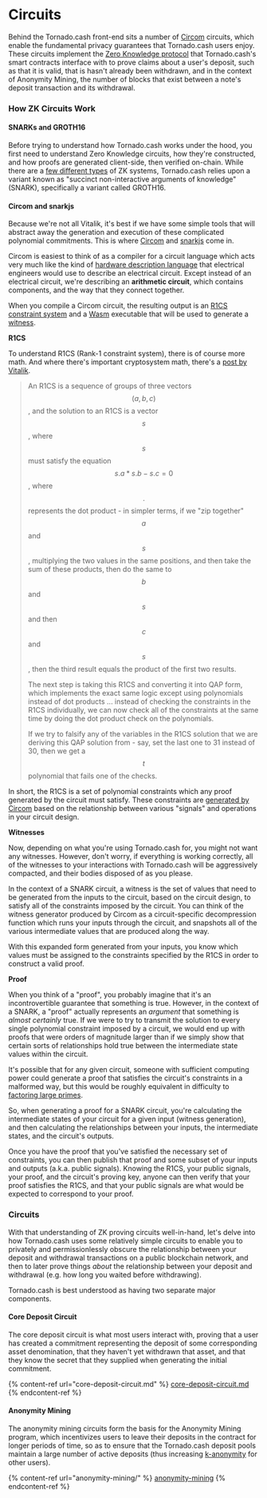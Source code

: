 # Circuits

Behind the Tornado.cash front-end sits a number of [Circom](https://docs.circom.io) circuits, which enable the fundamental privacy guarantees that Tornado.cash users enjoy. These circuits implement the [Zero Knowledge protocol](https://en.wikipedia.org/wiki/Zero-knowledge\_proof) that Tornado.cash's smart contracts interface with to prove claims about a user's deposit, such as that it is valid, that is hasn't already been withdrawn, and in the context of Anonymity Mining, the number of blocks that exist between a note's deposit transaction and its withdrawal.

### How ZK Circuits Work

#### SNARKs and GROTH16

Before trying to understand how Tornado.cash works under the hood, you first need to understand Zero Knowledge circuits, how they're constructed, and how proofs are generated client-side, then verified on-chain. While there are a [few different types](https://en.wikipedia.org/wiki/Zero-knowledge\_proof#Zero\_knowledge\_types) of ZK systems, Tornado.cash relies upon a variant known as "succinct non-interactive arguments of knowledge" (SNARK), specifically a variant called GROTH16.

#### Circom and snarkjs

Because we're not all Vitalik, it's best if we have some simple tools that will abstract away the generation and execution of these complicated polynomial commitments. This is where [Circom](https://docs.circom.io) and [snarkjs](https://github.com/iden3/snarkjs) come in.

Circom is easiest to think of as a compiler for a circuit language which acts very much like the kind of [hardware description language](https://en.wikipedia.org/wiki/Hardware\_description\_language) that electrical engineers would use to describe an electrical circuit. Except instead of an electrical circuit, we're describing an **arithmetic circuit**, which contains components, and the way that they connect together.

When you compile a Circom circuit, the resulting output is an [R1CS constraint system](https://docs.circom.io/background/background/#rank-1-constraint-system) and a [Wasm](https://en.wikipedia.org/wiki/WebAssembly) executable that will be used to generate a [witness](https://docs.circom.io/background/background/#witness).

**R1CS**

To understand R1CS (Rank-1 constraint system), there is of course more math. And where there's important cryptosystem math, there's a [post by Vitalik](https://medium.com/@VitalikButerin/quadratic-arithmetic-programs-from-zero-to-hero-f6d558cea649#5539).

> An R1CS is a sequence of groups of three vectors $$(a, b, c)$$, and the solution to an R1CS is a vector $$s$$, where $$s$$ must satisfy the equation $$s . a * s . b - s . c = 0$$, where $$.$$ represents the dot product - in simpler terms, if we "zip together" $$a$$ and $$s$$, multiplying the two values in the same positions, and then take the sum of these products, then do the same to $$b$$ and $$s$$ and then $$c$$ and $$s$$, then the third result equals the product of the first two results.
>
> The next step is taking this R1CS and converting it into QAP form, which implements the exact same logic except using polynomials instead of dot products ... instead of checking the constraints in the R1CS individually, we can now check all of the constraints at the same time by doing the dot product check on the polynomials.
>
> If we try to falsify any of the variables in the R1CS solution that we are deriving this QAP solution from - say, set the last one to 31 instead of 30, then we get a $$t$$ polynomial that fails one of the checks.

In short, the R1CS is a set of polynomial constraints which any proof generated by the circuit must satisfy. These constraints are [generated by Circom](https://docs.circom.io/circom-language/constraint-generation) based on the relationship between various "signals" and operations in your circuit design.

**Witnesses**

Now, depending on what you're using Tornado.cash for, you might not want any witnesses. However, don't worry, if everything is working correctly, all of the witnesses to your interactions with Tornado.cash will be aggressively compacted, and their bodies disposed of as you please.

In the context of a SNARK circuit, a witness is the set of values that need to be generated from the inputs to the circuit, based on the circuit design, to satisfy all of the constraints imposed by the circuit. You can think of the witness generator produced by Circom as a circuit-specific decompression function which runs your inputs through the circuit, and snapshots all of the various intermediate values that are produced along the way.

With this expanded form generated from your inputs, you know which values must be assigned to the constraints specified by the R1CS in order to construct a valid proof.

**Proof**

When you think of a "proof", you probably imagine that it's an incontrovertible guarantee that something is true. However, in the context of a SNARK, a "proof" actually represents an _argument_ that something is _almost certainly_ true. If we were to try to transmit the solution to every single polynomial constraint imposed by a circuit, we would end up with proofs that were orders of magnitude larger than if we simply show that certain sorts of relationships hold true between the intermediate state values within the circuit.

It's possible that for any given circuit, someone with sufficient computing power could generate a proof that satisfies the circuit's constraints in a malformed way, but this would be roughly equivalent in difficulty to [factoring large primes](https://en.wikipedia.org/wiki/RSA\_Factoring\_Challenge).

So, when generating a proof for a SNARK circuit, you're calculating the intermediate states of your circuit for a given input (witness generation), and then calculating the relationships between your inputs, the intermediate states, and the circuit's outputs.

Once you have the proof that you've satisfied the necessary set of constraints, you can then publish that proof and some subset of your inputs and outputs (a.k.a. public signals). Knowing the R1CS, your public signals, your proof, and the circuit's proving key, anyone can then verify that your proof satisfies the R1CS, and that your public signals are what would be expected to correspond to your proof.

### Circuits

With that understanding of ZK proving circuits well-in-hand, let's delve into how Tornado.cash uses some relatively simple circuits to enable you to privately and permissionlessly obscure the relationship between your deposit and withdrawal transactions on a public blockchain network, and then to later prove things _about_ the relationship between your deposit and withdrawal (e.g. how long you waited before withdrawing).

Tornado.cash is best understood as having two separate major components.

#### Core Deposit Circuit

The core deposit circuit is what most users interact with, proving that a user has created a commitment representing the deposit of some corresponding asset denomination, that they haven't yet withdrawn that asset, and that they know the secret that they supplied when generating the initial commitment.

{% content-ref url="core-deposit-circuit.md" %}
[core-deposit-circuit.md](core-deposit-circuit.md)
{% endcontent-ref %}

#### Anonymity Mining

The anonymity mining circuits form the basis for the Anonymity Mining program, which incentivizes users to leave their deposits in the contract for longer periods of time, so as to ensure that the Tornado.cash deposit pools maintain a large number of active deposits (thus increasing [k-anonymity](https://en.wikipedia.org/wiki/K-anonymity) for other users).

{% content-ref url="anonymity-mining/" %}
[anonymity-mining](anonymity-mining/)
{% endcontent-ref %}
